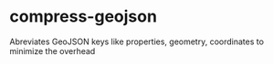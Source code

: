 compress-geojson
================

Abreviates GeoJSON keys like properties, geometry, coordinates to minimize the overhead
